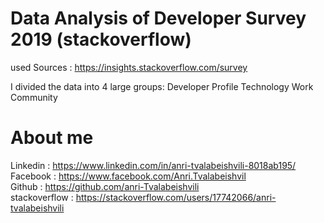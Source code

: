# Data Analysis of Developer Survey 2019 (stackoverflow)

 used Sources : https://insights.stackoverflow.com/survey
 
 I divided the data into 4 large groups: 
                                        Developer Profile 
                                        Technology 
 Work 
 Community
 
 # About me 
 
 Linkedin : https://www.linkedin.com/in/anri-tvalabeishvili-8018ab195/    <br/>
 Facebook : https://www.facebook.com/Anri.Tvalabeishvil   <br/>
 Github : https://github.com/anri-Tvalabeishvili    <br/>
 stackoverflow : https://stackoverflow.com/users/17742066/anri-tvalabeishvili   <br/>
  
